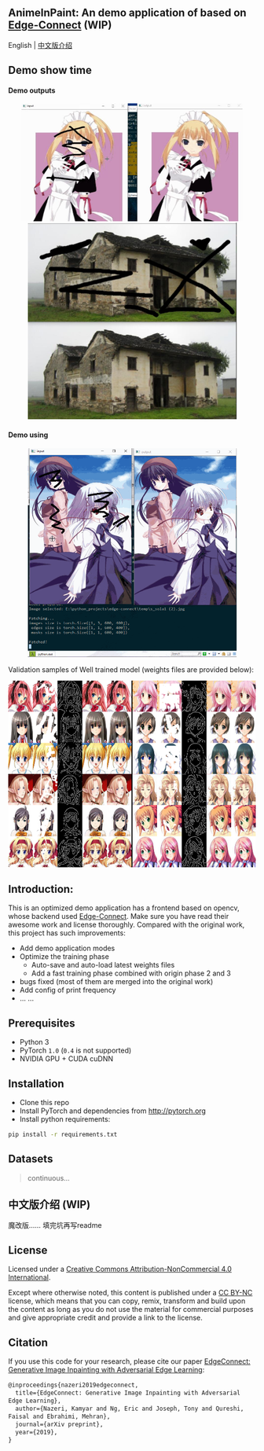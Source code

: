 AnimeInPaint: An demo application of based on [Edge-Connect](https://github.com/knazeri/edge-connect) (WIP)
-----------------------------------------------------------------------------------------------------------

English | [中文版介绍](#jump_zh)     

## Demo show time
#### Demo outputs
<p align="center">
<img src="files/demo_shortcut2.jpg" width="450" height="240">
<img src="files/demo_house.jpg" width="425" height="400">
</p>

#### Demo using
<p align="center">
<img src="files/cut2.gif" width="425" height="425">
</p>


Validation samples of Well trained model  (weights files are provided below):


<p align="center">
<img src="files/2069500.png" width="640" height="380">
</p>

Introduction:
-----
This is an optimized demo application has a frontend based on opencv, whose backend used [Edge-Connect](https://github.com/knazeri/edge-connect). Make sure you have read their awesome work and license thoroughly.
Compared with the original work, this project has such improvements:    
- Add demo application modes
- Optimize the training phase
  - Auto-save and auto-load latest weights files
  - Add a fast training phase combined with origin phase 2 and 3
- bugs fixed (most of them are merged into the original work)
- Add config of print frequency
- ... ...



## Prerequisites
- Python 3
- PyTorch `1.0` (`0.4` is not supported)
- NVIDIA GPU + CUDA cuDNN

## Installation
- Clone this repo
- Install PyTorch and dependencies from http://pytorch.org
- Install python requirements:
```bash
pip install -r requirements.txt
```

## Datasets

> continuous...

<span id="jump_zh">中文版介绍 (WIP)</span>
-----
魔改版……
填完坑再写readme





## License
Licensed under a [Creative Commons Attribution-NonCommercial 4.0 International](https://creativecommons.org/licenses/by-nc/4.0/).

Except where otherwise noted, this content is published under a [CC BY-NC](https://creativecommons.org/licenses/by-nc/4.0/) license, which means that you can copy, remix, transform and build upon the content as long as you do not use the material for commercial purposes and give appropriate credit and provide a link to the license.


## Citation
If you use this code for your research, please cite our paper <a href="https://arxiv.org/abs/1901.00212">EdgeConnect: Generative Image Inpainting with Adversarial Edge Learning</a>:

```
@inproceedings{nazeri2019edgeconnect,
  title={EdgeConnect: Generative Image Inpainting with Adversarial Edge Learning},
  author={Nazeri, Kamyar and Ng, Eric and Joseph, Tony and Qureshi, Faisal and Ebrahimi, Mehran},
  journal={arXiv preprint},
  year={2019},
}
```

